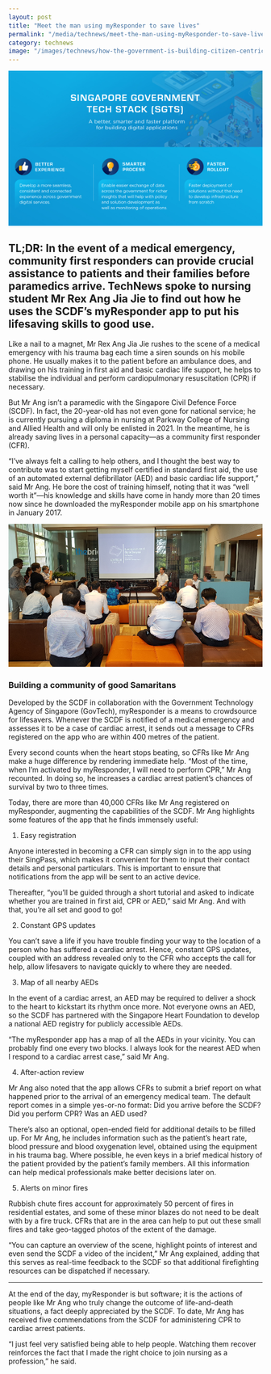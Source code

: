 ```yaml
---
layout: post
title: "Meet the man using myResponder to save lives"
permalink: "/media/technews/meet-the-man-using-myResponder-to-save-lives"
category: technews
image: "/images/technews/how-the-government-is-building-citizen-centric-digital-services-part1.png"
---
```

     
![How the government is building citizen-centric digital services](/images/technews/how-the-government-is-building-citizen-centric-digital-services-part1.png)

TL;DR: In the event of a medical emergency, community first responders can provide crucial assistance to patients and their families before paramedics arrive. TechNews spoke to nursing student Mr Rex Ang Jia Jie to find out how he uses the SCDF’s myResponder app to put his lifesaving skills to good use.
---
 
Like a nail to a magnet, Mr Rex Ang Jia Jie rushes to the scene of a medical emergency with his trauma bag each time a siren sounds on his mobile phone. He usually makes it to the patient before an ambulance does, and drawing on his training in first aid and basic cardiac life support, he helps to stabilise the individual and perform cardiopulmonary resuscitation (CPR) if necessary.

But Mr Ang isn’t a paramedic with the Singapore Civil Defence Force (SCDF). In fact, the 20-year-old has not even gone for national service; he is currently pursuing a diploma in nursing at Parkway College of Nursing and Allied Health and will only be enlisted in 2021. In the meantime, he is already saving lives in a personal capacity—as a community first responder (CFR). 

“I’ve always felt a calling to help others, and I thought the best way to contribute was to start getting myself certified in standard first aid, the use of an automated external defibrillator (AED) and basic cardiac life support,” said Mr Ang. He bore the cost of training himself, noting that it was “well worth it”—his knowledge and skills have come in handy more than 20 times now since he downloaded the myResponder mobile app on his smartphone in January 2017.

![How the government is building citizen-centric digital services](/images/technews/how-the-government-is-building-citizen-centric-digital-services-part2.png)

### **Building a community of good Samaritans**

Developed by the SCDF in collaboration with the Government Technology Agency of Singapore (GovTech), myResponder is a means to crowdsource for lifesavers. Whenever the SCDF is notified of a medical emergency and assesses it to be a case of cardiac arrest, it sends out a message to CFRs registered on the app who are within 400 metres of the patient.

Every second counts when the heart stops beating, so CFRs like Mr Ang make a huge difference by rendering immediate help. “Most of the time, when I’m activated by myResponder, I will need to perform CPR,” Mr Ang recounted. In doing so, he increases a cardiac arrest patient’s chances of survival by two to three times.

Today, there are more than 40,000 CFRs like Mr Ang registered on myResponder, augmenting the capabilities of the SCDF. Mr Ang highlights some features of the app that he finds immensely useful:


1. Easy registration

Anyone interested in becoming a CFR can simply sign in to the app using their SingPass, which makes it convenient for them to input their contact details and personal particulars. This is important to ensure that notifications from the app will be sent to an active device.

Thereafter, “you’ll be guided through a short tutorial and asked to indicate whether you are trained in first aid, CPR or AED,” said Mr Ang. And with that, you’re all set and good to go!

2. Constant GPS updates

You can’t save a life if you have trouble finding your way to the location of a person who has suffered a cardiac arrest. Hence, constant GPS updates, coupled with an address revealed only to the CFR who accepts the call for help, allow lifesavers to navigate quickly to where they are needed.

3. Map of all nearby AEDs

In the event of a cardiac arrest, an AED may be required to deliver a shock to the heart to kickstart its rhythm once more. Not everyone owns an AED, so the SCDF has partnered with the Singapore Heart Foundation to develop a national AED registry for publicly accessible AEDs.

“The myResponder app has a map of all the AEDs in your vicinity. You can probably find one every two blocks. I always look for the nearest AED when I respond to a cardiac arrest case,” said Mr Ang.

4. After-action review

Mr Ang also noted that the app allows CFRs to submit a brief report on what happened prior to the arrival of an emergency medical team. The default report comes in a simple yes-or-no format: Did you arrive before the SCDF? Did you perform CPR? Was an AED used?

There’s also an optional, open-ended field for additional details to be filled up. For Mr Ang, he includes information such as the patient’s heart rate, blood pressure and blood oxygenation level, obtained using the equipment in his trauma bag. Where possible, he even keys in a brief medical history of the patient provided by the patient’s family members. All this information can help medical professionals make better decisions later on.

5. Alerts on minor fires

Rubbish chute fires account for approximately 50 percent of fires in residential estates, and some of these minor blazes do not need to be dealt with by a fire truck. CFRs that are in the area can help to put out these small fires and take geo-tagged photos of the extent of the damage.

“You can capture an overview of the scene, highlight points of interest and even send the SCDF a video of the incident,” Mr Ang explained, adding that this serves as real-time feedback to the SCDF so that additional firefighting resources can be dispatched if necessary.

---


At the end of the day, myResponder is but software; it is the actions of people like Mr Ang who truly change the outcome of life-and-death situations, a fact deeply appreciated by the SCDF. To date, Mr Ang has received five commendations from the SCDF for administering CPR to cardiac arrest patients.

“I just feel very satisfied being able to help people. Watching them recover reinforces the fact that I made the right choice to join nursing as a profession,” he said. 


